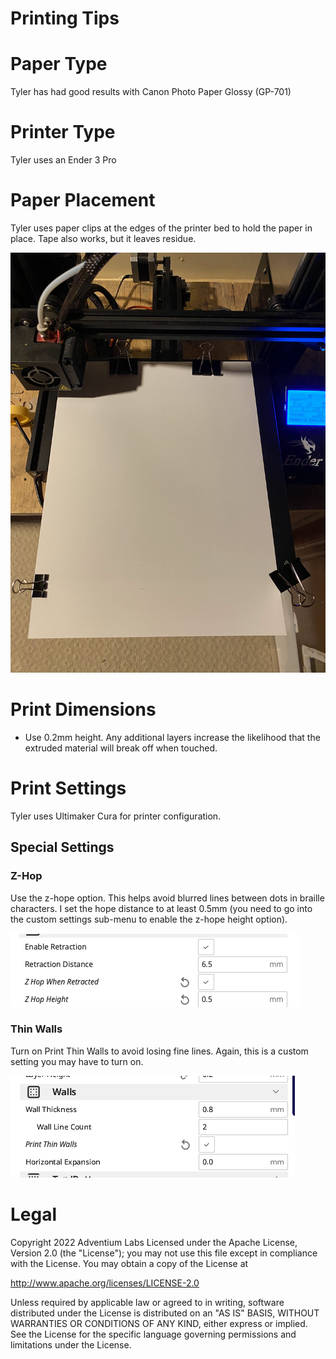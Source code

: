 # Printing Tips

# Paper Type
Tyler has had good results with Canon Photo Paper Glossy (GP-701)

# Printer Type
Tyler uses an Ender 3 Pro

# Paper Placement
Tyler uses paper clips at the edges of the printer bed to hold the paper in place. Tape also works, but it leaves residue.

![Clip Placement on Printer](img/clips.jpg)

# Print Dimensions
* Use 0.2mm height. Any additional layers increase the likelihood that the extruded material will break off when touched.

# Print Settings
Tyler uses Ultimaker Cura for printer configuration. 

## Special Settings

### Z-Hop

Use the z-hope option. This helps avoid blurred lines between dots in braille characters. I set the hope distance to at least 0.5mm (you need to go into the custom settings sub-menu to enable the z-hope height option).

![Screenshot of Z-Hop setting](img/retraction.png)

### Thin Walls

Turn on Print Thin Walls to avoid losing fine lines. Again, this is a custom setting you may have to turn on.

![Screenshot of Walls setting](img/walls.png)


# Legal

Copyright 2022 Adventium Labs
Licensed under the Apache License, Version 2.0 (the "License");
you may not use this file except in compliance with the License.
You may obtain a copy of the License at

http://www.apache.org/licenses/LICENSE-2.0

Unless required by applicable law or agreed to in writing, software
distributed under the License is distributed on an "AS IS" BASIS,
WITHOUT WARRANTIES OR CONDITIONS OF ANY KIND, either express or implied.
See the License for the specific language governing permissions and
limitations under the License.